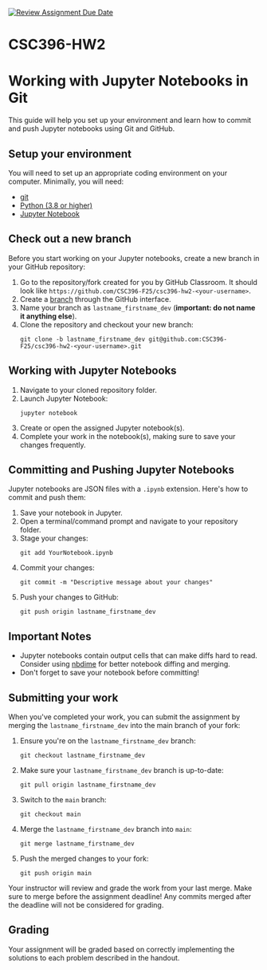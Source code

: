 [![Review Assignment Due Date](https://classroom.github.com/assets/deadline-readme-button-22041afd0340ce965d47ae6ef1cefeee28c7c493a6346c4f15d667ab976d596c.svg)](https://classroom.github.com/a/RHdP1s4L)
# CSC396-HW2
# Working with Jupyter Notebooks in Git

This guide will help you set up your environment and learn how to commit and push Jupyter notebooks using Git and GitHub.

## Setup your environment

You will need to set up an appropriate coding environment on your computer. Minimally, you will need:

* [git](https://git-scm.com/downloads/)
* [Python (3.8 or higher)](https://www.python.org/)
* [Jupyter Notebook](https://jupyter.org/install)

## Check out a new branch

Before you start working on your Jupyter notebooks, create a new branch in your GitHub repository:

1. Go to the repository/fork created for you by GitHub Classroom. It should look like `https://github.com/CSC396-F25/csc396-hw2-<your-username>`.
2. Create a [branch](https://help.github.com/articles/creating-and-deleting-branches-within-your-repository/) through the GitHub interface.
3. Name your branch as `lastname_firstname_dev` (**important: do not name it anything else**).
4. Clone the repository and checkout your new branch:
   ```
   git clone -b lastname_firstname_dev git@github.com:CSC396-F25/csc396-hw2-<your-username>.git
   ```

## Working with Jupyter Notebooks

1. Navigate to your cloned repository folder.
2. Launch Jupyter Notebook:
   ```
   jupyter notebook
   ```
3. Create or open the assigned Jupyter notebook(s).
4. Complete your work in the notebook(s), making sure to save your changes frequently.

## Committing and Pushing Jupyter Notebooks

Jupyter notebooks are JSON files with a `.ipynb` extension. Here's how to commit and push them:

1. Save your notebook in Jupyter.
2. Open a terminal/command prompt and navigate to your repository folder.
3. Stage your changes:
   ```
   git add YourNotebook.ipynb
   ```
4. Commit your changes:
   ```
   git commit -m "Descriptive message about your changes"
   ```
5. Push your changes to GitHub:
   ```
   git push origin lastname_firstname_dev
   ```

## Important Notes

- Jupyter notebooks contain output cells that can make diffs hard to read. Consider using [nbdime](https://nbdime.readthedocs.io/) for better notebook diffing and merging.
- Don't forget to save your notebook before committing!

## Submitting your work

When you've completed your work, you can submit the assignment by merging the `lastname_firstname_dev` into the main branch of your fork:

1. Ensure you're on the `lastname_firstname_dev` branch:
   ```
   git checkout lastname_firstname_dev
   ```
2. Make sure your `lastname_firstname_dev` branch is up-to-date:
   ```
   git pull origin lastname_firstname_dev
   ```
3. Switch to the `main` branch:
   ```
   git checkout main
   ```
4. Merge the `lastname_firstname_dev` branch into `main`:
   ```
   git merge lastname_firstname_dev
   ```
5. Push the merged changes to your fork:
   ```
   git push origin main
   ```

Your instructor will review and grade the work from your last merge. Make sure to merge before the assignment deadline! Any commits merged after the deadline will not be considered for grading.

## Grading

Your assignment will be graded based on correctly implementing the solutions to each problem described in the handout.

